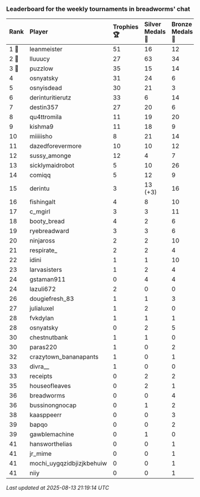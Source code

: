 ### Leaderboard for the weekly tournaments in breadworms' chat

| Rank  | Player                    | Trophies 🏆 | Silver Medals 🥈 | Bronze Medals 🥉 | Points      |
|:------|:--------------------------|:------------|:-----------------|:-----------------|:------------|
| 1 🥇  | leanmeister               | 51          | 16               | 12               | 175.0       |
| 2 🥈  | lluuucy                   | 27          | 63               | 34               | 161.0       |
| 3 🥉  | puzzlow                   | 35          | 15               | 14               | 127.0       |
| 4     | osnyatsky                 | 31          | 24               | 6                | 120.0       |
| 5     | osnyisdead                | 30          | 21               | 3                | 112.5       |
| 6     | derinturitierutz          | 33          | 6                | 14               | 112.0       |
| 7     | destin357                 | 27          | 20               | 6                | 104.0       |
| 8     | qu4ttromila               | 11          | 19               | 20               | 62.0        |
| 9     | kishma9                   | 11          | 18               | 9                | 55.5        |
| 10    | miiiiisho                 | 8           | 21               | 14               | 52.0        |
| 11    | dazedforevermore          | 10          | 10               | 12               | 46.0        |
| 12    | sussy_amonge              | 12          | 4                | 7                | 43.5        |
| 13    | sicklymaidrobot           | 5           | 10               | 26               | 38.0        |
| 14    | comiqq                    | 5           | 12               | 9                | 31.5        |
| 15    | derintu                   | 3           | 13 (+3)          | 16               | 30.0 (+3.0) |
| 16    | fishingalt                | 4           | 8                | 10               | 25.0        |
| 17    | c_mgirl                   | 3           | 3                | 11               | 17.5        |
| 18    | booty_bread               | 4           | 2                | 6                | 17.0        |
| 19    | ryebreadward              | 3           | 3                | 6                | 15.0        |
| 20    | ninjaross                 | 2           | 2                | 10               | 13.0        |
| 21    | respirate_                | 2           | 2                | 4                | 10.0        |
| 22    | idini                     | 1           | 1                | 10               | 9.0         |
| 23    | larvasisters              | 1           | 2                | 4                | 7.0         |
| 24    | gstaman911                | 0           | 4                | 4                | 6.0         |
| 24    | lazuli672                 | 2           | 0                | 0                | 6.0         |
| 26    | dougiefresh_83            | 1           | 1                | 3                | 5.5         |
| 27    | julialuxel                | 1           | 2                | 0                | 5.0         |
| 28    | fvkdylan                  | 1           | 1                | 1                | 4.5         |
| 28    | osnyatsky                 | 0           | 2                | 5                | 4.5         |
| 30    | chestnutbank              | 1           | 1                | 0                | 4.0         |
| 30    | paras220                  | 1           | 0                | 2                | 4.0         |
| 32    | crazytown_bananapants     | 1           | 0                | 1                | 3.5         |
| 33    | divra__                   | 1           | 0                | 0                | 3.0         |
| 33    | receipts                  | 0           | 2                | 2                | 3.0         |
| 35    | houseofleaves             | 0           | 2                | 1                | 2.5         |
| 36    | breadworms                | 0           | 0                | 4                | 2.0         |
| 36    | bussinongnocap            | 0           | 1                | 2                | 2.0         |
| 38    | kaasppeerr                | 0           | 0                | 3                | 1.5         |
| 39    | bapqo                     | 0           | 0                | 2                | 1.0         |
| 39    | gawblemachine             | 0           | 1                | 0                | 1.0         |
| 41    | hansworthelias            | 0           | 0                | 1                | 0.5         |
| 41    | jr_mime                   | 0           | 0                | 1                | 0.5         |
| 41    | mochi_uygqzidbjizjkbehuiw | 0           | 0                | 1                | 0.5         |
| 41    | niiy                      | 0           | 0                | 1                | 0.5         |

_Last updated at 2025-08-13 21:19:14 UTC_